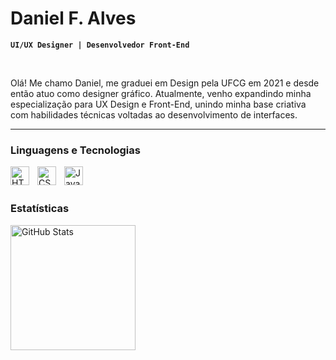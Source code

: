 # Daniel F. Alves

**`UI/UX Designer | Desenvolvedor Front-End`**

<br/>

Olá! Me chamo Daniel, me graduei em Design pela UFCG em 2021 e desde então atuo como designer gráfico. Atualmente, venho expandindo minha especialização para UX Design e Front-End, unindo minha base criativa com habilidades técnicas voltadas ao desenvolvimento de interfaces. 

---

### Linguagens e Tecnologias

<img 
    align="left" 
    alt="HTML"
    title="HTML" 
    width="30px" 
    style="padding-right: 10px;" 
    src="https://cdn.jsdelivr.net/gh/devicons/devicon@latest/icons/html5/html5-original.svg" 
/>
<img 
    align="left" 
    alt="CSS" 
    title="CSS"
    width="30px" 
    style="padding-right: 10px;" 
    src="https://cdn.jsdelivr.net/gh/devicons/devicon@latest/icons/css3/css3-original.svg" 
/>
<img 
    align="left" 
    alt="JavaScript" 
    title="JavaScript"
    width="30px" 
    style="padding-right: 10px;" 
    src="https://cdn.jsdelivr.net/gh/devicons/devicon@latest/icons/javascript/javascript-original.svg" 
/>


<br/>
<br/>

### Estatísticas

<p>
<img 
      align="left" 
      alt="GitHub Stats" 
      height="200" 
      src="https://github-readme-stats.vercel.app/api/top-langs/?username=dardariel-0&theme=tokyonight&layout=compact&custom_title=Tecnologias&langs_count=9" 
  />

</p>

